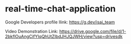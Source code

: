 # real-time-chat-application

Google Developers profile llink: https://g.dev/isai_team

Video Demonstration Link: https://drive.google.com/file/d/1-2bkflOuAngCifYIqQhUtZIbdJHJQJWH/view?usp=drivesdk
